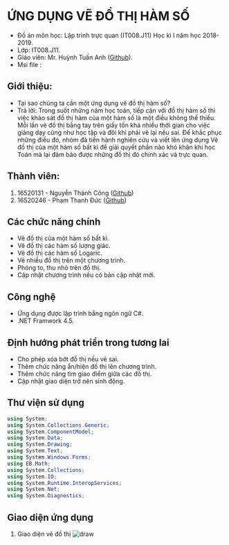 # ỨNG DỤNG VẼ ĐỒ THỊ HÀM SỐ
* Đồ án môn học: Lập trình trực quan (IT008.J11) Học kì I năm học 2018-2019.
* Lớp: IT008.J11.
* Giáo viên: Mr. Huỳnh Tuấn Anh ([Github](https://github.com/anhhna/)).
* Msi file :
## Giới thiệu:
* Tại sao chúng ta cần một ứng dụng vẽ đồ thị hàm số?
* Trả lời: Trong suốt những năm học toán, tiếp cận với đồ thị hàm số thì việc khảo sát đồ thị hàm của một hàm số là một điều không thể thiếu. Mỗi lần vẽ đồ thị bằng tay trên giấy tốn khá nhiều thời gian cho việc giảng dạy cũng như học tập và đôi khi phải vẽ lại nếu sai. Để khắc phục những điều đó, nhóm đã tiến hành nghiên cứu và viết lên ứng dụng Vẽ đồ thị của một hàm số bất kì để giải quyết phần nào khó khăn khi học Toán mà lại đảm bảo được những đồ thị đó chính xác và trực quan.
## Thành viên:
1. 16520131 - Nguyễn Thành Công ([Github](https://github.com/owlboo))
2. 16520246 - Phạm Thanh Đức ([Github](https://github.com/ducptd98))
## Các chức năng chính
* Vẽ đồ thị của một hàm số bất kì.
* Vẽ đồ thị các hàm số lượng giác.
* Vẽ đồ thị các hàm số Logaric.
* Vẽ nhiều đồ thị trên một chương trình.
* Phóng to, thu nhỏ trên đồ thị.
* Cập nhật chương trình nếu có bản cập nhật mới.
## Công nghệ
* Ứng dụng được lập trình bằng ngôn ngữ C#.
* .NET Framwork 4.5.
## Định hướng phát triển trong tương lai
* Cho phép xóa bớt đồ thị nếu vẽ sai.
* Thêm chức năng ẩn/hiện đồ thị lên chương trình.
* Thêm chức năng tìm giao điểm giữa các đồ thị.
* Cập nhật giao diện trở nên sinh động.
## Thư viện sử dụng
```C#
using System;
using System.Collections.Generic;
using System.ComponentModel;
using System.Data;
using System.Drawing;
using System.Text;
using System.Windows.Forms;
using EB.Math;
using System.Collections;
using System.IO;
using System.Runtime.InteropServices;
using System.Net;
using System.Diagnostics;
```
## Giao diện ứng dụng
1. Giao diện vẽ đồ thị
![draw](https://user-images.githubusercontent.com/30264483/50488380-d931af80-0a34-11e9-8c2e-a7c6f0d9c2b8.png)
